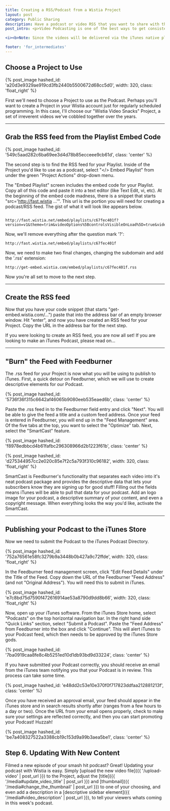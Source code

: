 ```yaml
---
title: Creating a RSS/Podcast from a Wistia Project
layout: post
category: Public Sharing
description: Have a podcast or video RSS that you want to share with the world? You can easily set this up with a few steps using Wistia Playlists.
post_intro: <p>Video Podcasting is one of the best ways to get consistently scheduled content out to your viewers.  iTunes has made finding and subscribing to video podcasts easy.  With Wistia's Project and Playlist functionality, you can create an RSS feed that will automatically update with the Video Title, Content, Thumbnail, and Description of each new video you add to the Project.</p><p>In this tutorial, we'll see how to use Wistia's Playlist functionality to an RSS feed and setup an iTunes podcast.</p>

<i><b>Note: Since the videos will be delivered via the iTunes native player, analytics will not accrue for Wistia videos that are watched via a podcast.</b></i>

footer: 'for_intermediates'
---
```


## Choose a Project to Use

{% post_image hashed_id: 'a20d3e9329ae919cd3fb2440b5500672d68cc5d0', width: 320, class: 'float_right' %}

First we'll need to choose a Project to use as the Podcast.  Perhaps you'll want to create a Project in your Wistia account just for regularly scheduled programming.  In this case, I'll choose our "Wistia Video Snacks" Project, a set of irreverent videos we've cobbled together over the years.

----

## Grab the RSS feed from the Playlist Embed Code

{% post_image hashed_id: '549c5aad282c6ba69ee3d4d78b85ecceee9cb61d', class: 'center' %}

The second step is to find the RSS feed for your Playlist.  Inside of the Project you'd like to use as a podcast, select "</> Embed Playlist" from under the green "Project Actions" drop-down menu.

The "Embed Playlist" screen includes the embed code for your Playlist.  Copy all of this code and paste it into a text editor (like Text Edit, vi, etc).  At the beginning of the embed code madness, there is a snippet that starts "src='http://fast.wistia ...'".  This url is the portion you will need for creating a podcast/RSS feed. The gist of what it will look like appears below.

<pre><code class="language-markup">
http://fast.wistia.net/embed/playlists/c67fec401f?version=v1&theme=trim&videoOptions%5BcontrolsVisibleOnLoad%5D=true&videoOptions%5BautoPlay%5D=true&videoOptions%5BvideoWidth%5D=640&videoOptions%5BvideoHeight%5D=360&media_0_0%5BautoPlay%5D=false
</code></pre>

Now, we'll remove everything after the question mark '?':

<pre><code class="language-markup">http://fast.wistia.net/embed/playlists/c67fec401f</code></pre>

Now, we need to make two final changes, changing the subdomain and add the '.rss' extension:

<pre><code class="language-markup">http://get-embed.wistia.com/embed/playlists/c67fec401f.rss</code></pre>

Now you're all set to move to the next step.

----

## Create the RSS feed

Now that you have your code snippet (that starts "get-embed.wistia.com/...") paste that into the address bar of an empty browser window. Hit "enter", and now you have created an RSS feed for your Project.  Copy the URL in the address bar for the next step. 

If you were looking to create an RSS feed, you are now all set! If you are looking to make an iTunes Podcast, please read on...

----

## "Burn" the Feed with Feedburner

The .rss feed for your Project is now what you will be using to publish to iTunes.  First, a quick detour on Feedburner, which we will use to create descriptive elements for our Podcast.

{% post_image hashed_id: '5736f36f315c6642af46065b9080eeb535eaed6b', class: 'center' %}

Paste the .rss feed in to the Feedburner field entry and click "Next".  You will be able to give the feed a title and a custom feed address.  Once your feed is entered in Feedburner, you will end up in the "Feed Management" area.  Of the five tabs at the top, you want to select the "Optimize" tab.  Next, select the "SmartCast" feature. 

{% post_image hashed_id: 'f8978edbbcd4b61fafbc296308966d2b1223f61b', class: 'center' %}

{% post_image hashed_id: 'd275344957cc2e020c85e7f2c5a793f310c96182', width: 320, class: 'float_right' %}

SmartCast is Feedburner's functionality that separates each video into it's neat podcast package and provides the descriptive data that lets your subscribers know they are signing up for good stuff! Filling out the fields means iTunes will be able to pull that data for your podcast.  Add an logo image for your podcast, a descriptive summary of your content, and even a copyright message.  When everything looks the way you'd like, activate the SmartCast.

----

## Publishing your Podcast to the iTunes Store

Now we need to submit the Podcast to the iTunes Podcast Directory.

{% post_image hashed_id: '752a76561e58fc3279b9a3448b0b427a9c72ffde', width: 320, class: 'float_right' %}

In the Feedburner feed management screen, click "Edit Feed Details" under the Title of the Feed.  Copy down the URL of the Feedburner "Feed Address" (and not "Original Address").  You will need this to submit in iTunes.

{% post_image hashed_id: 'e7c8bd75d7590f472616914ae53a8790d9dd8b66', width: 320, class: 'float_right' %}

Now, open up your iTunes software.  From the iTunes Store home, select "Podcasts" on the top horizontal navigation bar.  In the right hand side "Quick Links" section, select "Submit a Podcast".  Paste the "Feed Address" from Feedburner into the box and click "Continue".  This will alert iTunes to your Podcast feed, which then needs to be approved by the iTunes Store gods.

{% post_image hashed_id: '7ba0919caa8fe8c4b5251ed10d1db93bd9d33224', class: 'center' %}

If you have submitted your Podcast correctly, you should receive an email from the iTunes team notifying you that your Podcast is in review.  This process can take some time.

{% post_image hashed_id: 'e48dd2c53e10e370f0f717823ddfaa212881213f', class: 'center' %}

Once you have received an approval email, your feed should appear in the iTunes store and in search results shortly after (ranges from a few hours to a day or two).  Once the URL from your email opens properly, check to make sure your settings are reflected correctly, and then you can start promoting your Podcast! Huzzah!

{% post_image hashed_id: 'be7a408327522a3388cb19c153d9a99b3aea5be1', class: 'center' %}

## Step 6. Updating With New Content

Filmed a new episode of your smash hit podcast?  Great!  Updating your podcast with Wistia is easy.  Simply [upload the new video file]({{ '/upload-video' | post_url }}) to the Project, adjust the [title]({{ '/media#update_video_title' | post_url }}) and [thumbnail]({{ '/media#change_the_thumbnail' | post_url }}) to one of your choosing, and even add a description in a [descriptive sidebar element]({{ '/media#video_description' | post_url }}), to tell your viewers whats coming in this week's podcast.

